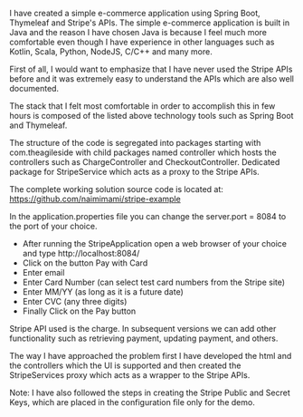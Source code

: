 I have created a simple e-commerce application using Spring Boot, Thymeleaf and Stripe's APIs.
The simple e-commerce application is built in Java and the reason I have chosen Java is because
I feel much more comfortable even though I have experience in other languages such as Kotlin, Scala, Python, NodeJS, C/C++ and many more.

First of all, I would want to emphasize that I have never used the Stripe APIs before and it was extremely easy to understand the APIs which are also well documented.

The stack that I felt most comfortable in order to accomplish this in few hours is composed of the listed above technology tools such as Spring Boot and Thymeleaf.

The structure of the code is segregated into packages starting with com.theagileside with child packages named controller which hosts the controllers such as ChargeController and CheckoutController. Dedicated package for StripeService which acts as a proxy to the Stripe APIs.

The complete working solution source code is located at:
https://github.com/naimimami/stripe-example

In the application.properties file you can change the server.port = 8084 to the port of your choice.

-	After running the StripeApplication open a web browser of your choice and type http://localhost:8084/
-	Click on the button Pay with Card
-	Enter email
-	Enter Card Number (can select test card numbers from the Stripe site)
-	Enter MM/YY (as long as it is a future date)
-	Enter CVC (any three digits)
-	Finally Click on the Pay button

Stripe API used is the charge.
In subsequent versions we can add other functionality such as retrieving payment, updating payment, and others.

The way I have approached the problem first I have developed the html and the controllers which the UI is supported and then created the StripeServices proxy which acts as a wrapper to the Stripe APIs.

Note: I have also followed the steps in creating the Stripe Public and Secret Keys, which are placed in the configuration file only for the demo.

